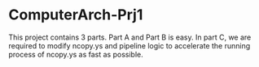 # ComputerArch-Prj1
This project contains 3 parts.
Part A and Part B is easy.
In part C, we are required to modify ncopy.ys and pipeline logic to accelerate the running process of ncopy.ys as fast as possible.
